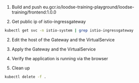 1. Build and push eu.gcr.io/loodse-training-playground/loodse-training/frontend:1.0.0

1. Get public ip of istio-ingressgateway
```bash
kubectl get svc -n istio-system | grep istio-ingressgateway
```
2. Edit the host of the Gateway and the VirtualService

3. Apply the Gateway and the VirtualService

4. Verify the application is running via the browser

5. Clean up
```bash
kubectl delete -f .
```
